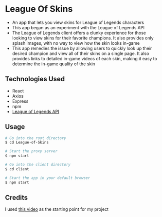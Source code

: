 # League Of Skins

- An app that lets you view skins for League of Legends characters
- This app began as an experiment with the League of Legends API
- The League of Legends client offers a clunky experience for those looking to view skins for their favorite champions. It also provides only splash images, with no way to view how the skin looks in-game
- This app remedies the issue by allowing users to quickly look up their desired champion and view all of their skins on a single page. It also provides links to detailed in-game videos of each skin, making it easy to determine the in-game quality of the skin

## Technologies Used

- React
- Axios
- Express
- npm
- [League of Legends API](https://developer.riotgames.com/docs/lol)

## Usage

```bash
# Go into the root directory
$ cd League-of-Skins

# Start the proxy server
$ npm start

# Go into the client directory
$ cd client

# Start the app in your default browser
$ npm start
```

## Credits

I used [this video](https://www.youtube.com/watch?v=w9qaS6Q0Yr8) as the starting point for my project
